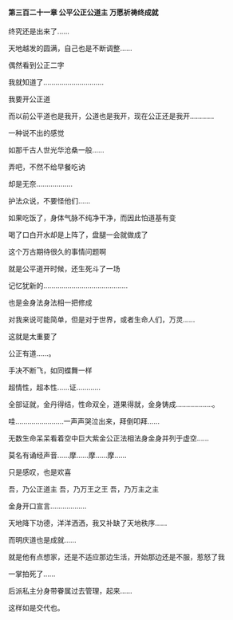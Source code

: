 #### 第三百二十一章 公平公正公道主 万愿祈祷终成就


终究还是出来了……

天地越发的圆满，自己也是不断调整……

偶然看到公正二字

我就知道了…………………………

我要开公正道

而以前公平道也是我开，公道也是我开，现在公正还是我开…………

一种说不出的感觉


如那千古人世光华沧桑一般……

弄吧，不然不给早餐吃讷

却是无奈………………

护法众说，不要怪他们……

如果吃饭了，身体气脉不纯净干净，而因此怕道基有变

喝了口白开水却是上阵了，盘腿一会就做成了


这个万古期待很久的事情问题啊

就是公平道开时候，还生死斗了一场

记忆犹新的……………………………………

也是金身法身法相一把修成

对我来说可能简单，但是对于世界，或者生命人们，万灵……

这就是太重要了

公正有道……。

手决不断飞，如同蝶舞一样

超情性，超本性……证…………

全部证就，金丹得结，性命双全，道果得就，金身铸成………………。

哇……………………一声声哭泣出来，拜倒叩拜……

无数生命呆呆看着空中巨大紫金公正法相法身金身并列于虚空……

莫名有诵经声音……摩……摩……摩……

只是感叹，也是欢喜

吾，乃公正道主
吾，乃万王之王
吾，乃万主之主

金身开口宣言………………

天地降下功德，洋洋洒洒，我又补缺了天地秩序……

而明庆道也是成就……

就是他有点想家，还是不适应那边生活，开始那边还是不服，惹怒了我

一掌拍死了……

后派私主分身带眷属过去管理，起来……

这样如是交代也。


